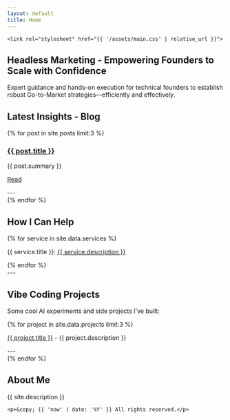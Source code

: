 ```yaml
---
layout: default
title: Home
---
```


<head>
    <meta charset="UTF-8">
    <meta name="viewport" content="width=device-width, initial-scale=1.0">
    <title>{{ page.title | default: site.title }}</title>
    
    <link rel="stylesheet" href="{{ '/assets/main.css' | relative_url }}">

</head>   
<div class="max-w-4xl mx-auto p-6 space-y-8">
  <!-- Hero Section -->
  <section class="text-center space-y-4">
    <h1 class="text-4xl font-bold">Headless Marketing - Empowering Founders to Scale with Confidence</h1>
    <p class="text-lg text-gray-600">Expert guidance and hands-on execution for technical founders to establish robust Go-to-Market strategies—efficiently and effectively.</p>
  </section>

<!-- Pain Points -->
<!--
<section class="space-y-4">
    <h2 class="text-2xl font-semibold">Common Founder Challenges</h2>
    <div class="grid grid-cols-1 md:grid-cols-2 gap-4">
        {% for pain in site.data.pain_points %}
        <div class="card flex items-center space-x-3 p-4 border rounded-lg shadow-sm">
            <span class="text-2xl">{{ pain.icon }}</span>
            <p>{{ pain.text }}</p>
        </div>
        {% endfor %}
    </div>
</section>
-->

  <!-- Blog Section -->
  <section class="space-y-4">
    <h2 class="text-2xl font-semibold">Latest Insights - Blog</h2>
    <div class="grid grid-cols-1 md:grid-cols-3 gap-4">
      {% for post in site.posts limit:3 %}
      <div class="card p-4 border rounded-lg shadow-sm">
        <h3 class="text-lg font-semibold"><a href="{{ site.baseurl }}{{ post.url }}">{{ post.title }}</a></h3>
        <p>{{ post.summary }}</p>
        <p><a href="{{ site.baseurl }}{{ post.url }}">Read</a></p>
        ---
      </div>
      {% endfor %}
    </div>
  </section>

  <!-- Services Section -->
  <section class="space-y-4">
    <h2 class="text-2xl font-semibold">How I Can Help</h2>
    <div class="grid grid-cols-1 md:grid-cols-3 gap-4">
      {% for service in site.data.services %}
      <div class="card p-4 border rounded-lg shadow-sm">
        <p class="text-lg font-semibold"> {{ service.title }}: <a href="{{ service.link }} " target="_blank" class="text-blue-500 underline">{{ service.description }}</a>  </p>
        </div>
      {% endfor %}
    </div>
  </section>
---

  <!-- Tools Section -->

<!--
  <section class="space-y-4">
    <h2 class="text-2xl font-semibold">Marketing Tools</h2>
    <div class="grid grid-cols-1 md:grid-cols-3 gap-4">
      {% for tool in site.data.tools %}
      <div class="card p-4 border rounded-lg shadow-sm">
        <p class="text-lg font-semibold"> {{ tool.title }}: <a href="{{ tool.link }}" class="text-blue-500 underline">{{ tool.description }}</a>  </p>
      </div>
      {% endfor %}
    </div>
  </section> 
-->

  <!-- AI Fun Projects -->
  <section class="space-y-4">
    <h2 class="text-2xl font-semibold">Vibe Coding Projects</h2>
    <p>Some cool AI experiments and side projects I’ve built:</p>
    <div class="grid grid-cols-1 md:grid-cols-3 gap-4">
      {% for project in site.data.projects limit:3 %}
      <div class="card p-4 border rounded-lg shadow-sm">
        <P class="text-lg font-semibold"><a href="{{ project.url }} " target="_blank">{{ project.title }}</a> - {{ project.description }}</p>
        ---
      </div>
      {% endfor %}
    </div>
  </section>

  <!-- About Me Section -->
  <section class="space-y-4">
    <section class="space-y-4">
        <h2 class="text-2xl font-semibold">About Me</h2>
        <p>{{ site.description }}</p>
    </section>
  </section>


    <p>&copy; {{ 'now' | date: '%Y' }} All rights reserved.</p>
</div>

<!-- PostHog Analytics -->
<script>
    !function(t,e){var o,n,p,r;e.__SV||(window.posthog=e,e._i=[],e.init=function(i,s,a){function g(t,e){var o=e.split(".");2==o.length&&(t=t[o[0]],e=o[1]),t[e]=function(){t.push([e].concat(Array.prototype.slice.call(arguments,0)))}}(p=t.createElement("script")).type="text/javascript",p.crossOrigin="anonymous",p.async=!0,p.src=s.api_host.replace(".i.posthog.com","-assets.i.posthog.com")+"/static/array.js",(r=t.getElementsByTagName("script")[0]).parentNode.insertBefore(p,r);var u=e;for(void 0!==a?u=e[a]=[]:a="posthog",u.people=u.people||[],u.toString=function(t){var e="posthog";return"posthog"!==a&&(e+="."+a),t||(e+=" (stub)"),e},u.people.toString=function(){return u.toString(1)+".people (stub)"},o="init capture register register_once register_for_session unregister unregister_for_session getFeatureFlag getFeatureFlagPayload isFeatureEnabled reloadFeatureFlags updateEarlyAccessFeatureEnrollment getEarlyAccessFeatures on onFeatureFlags onSessionId getSurveys getActiveMatchingSurveys renderSurvey canRenderSurvey identify setPersonProperties group resetGroups setPersonPropertiesForFlags resetGroupPropertiesForFlags reset get_distinct_id getGroups get_session_id get_session_replay_url alias set_config startSessionRecording stopSessionRecording sessionRecordingStarted captureException loadToolbar get_property getSessionProperty createPersonProfile opt_in_capturing opt_out_capturing has_opted_in_capturing has_opted_out_capturing clear_opt_in_out_capturing debug getPageViewId captureTraceFeedback captureTraceMetric".split(" "),n=0;n<o.length;n++)g(u,o[n]);e._i.push([i,s,a])},e.__SV=1)}(document,window.posthog||[]);
    posthog.init('phc_GcBoLEsaW7xx4EDrB2ZIpecfwcmC9rHOwJrt9vbTdvT', {
        api_host: 'https://eu.i.posthog.com',
        person_profiles: 'identified_only', // or 'always' to create profiles for anonymous users as well
    })
</script>
